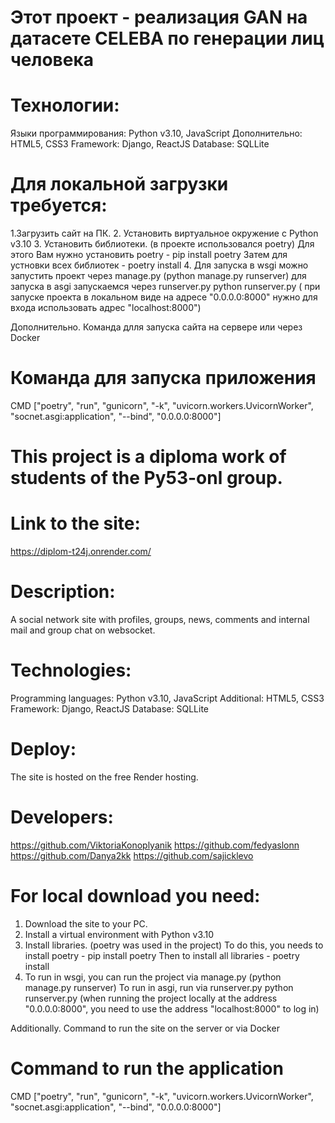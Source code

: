 # Этот проект - реализация GAN на датасете CELEBA по генерации лиц человека

# Технологии:

Языки программирования: Python v3.10, JavaScript
Дополнительно: HTML5, CSS3
Framework: Django, ReactJS
Database: SQLLite

# Для локальной загрузки требуется:
1.Загрузить сайт на ПК.
2. Установить виртуальное окружение с Python v3.10
3. Установить библиотеки. (в проекте использовался poetry)
   Для этого Вам нужно установить poetry - pip install poetry
   Затем для устновки всех библиотек  -   poetry install
4. Для запуска в wsgi можно запустить проект через manage.py  (python manage.py runserver)
   для запуска в asgi запускаемся через runserver.py  python runserver.py 
  ( при запуске проекта в локальном виде  на адресе "0.0.0.0:8000"  нужно для входа использовать адрес "localhost:8000")

   Дополнительно. Команда длля запуска сайта на сервере или через Docker 
   
# Команда для запуска приложения
CMD ["poetry", "run", "gunicorn", "-k", "uvicorn.workers.UvicornWorker", "socnet.asgi:application", "--bind", "0.0.0.0:8000"]

# This project is a diploma work of students of the Py53-onl group.

# Link to the site:
https://diplom-t24j.onrender.com/

# Description:
A social network site with profiles, groups, news, comments and internal mail and group chat on websocket.

# Technologies:

Programming languages: Python v3.10, JavaScript
Additional: HTML5, CSS3
Framework: Django, ReactJS
Database: SQLLite

# Deploy:
The site is hosted on the free Render hosting.

# Developers:
https://github.com/ViktoriaKonoplyanik
https://github.com/fedyaslonn
https://github.com/Danya2kk
https://github.com/sajicklevo

# For local download you need:
1. Download the site to your PC.
2. Install a virtual environment with Python v3.10
3. Install libraries. (poetry was used in the project)
To do this, you needs to install poetry - pip install poetry
Then to install all libraries - poetry install
4. To run in wsgi, you can run the project via manage.py (python manage.py runserver)
To run in asgi, run via runserver.py python runserver.py
(when running the project locally at the address "0.0.0.0:8000", you need to use the address "localhost:8000" to log in)

Additionally. Command to run the site on the server or via Docker

# Command to run the application
CMD ["poetry", "run", "gunicorn", "-k", "uvicorn.workers.UvicornWorker", "socnet.asgi:application", "--bind", "0.0.0.0:8000"]